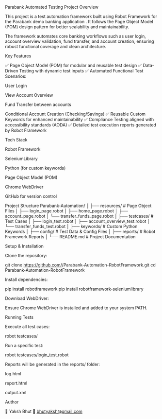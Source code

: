 Parabank Automated Testing Project
Overview

This project is a test automation framework built using Robot Framework for the Parabank demo banking application
. It follows the Page Object Model (POM) design pattern for better scalability and maintainability.

The framework automates core banking workflows such as user login, account overview validation, fund transfer, and account creation, ensuring robust functional coverage and clean architecture.

Key Features

✅ Page Object Model (POM) for modular and reusable test design
✅ Data-Driven Testing with dynamic test inputs
✅ Automated Functional Test Scenarios:

User Login

View Account Overview

Fund Transfer between accounts

Conditional Account Creation (Checking/Savings)
✅ Reusable Custom Keywords for enhanced maintainability
✅ Compliance Testing aligned with accessibility standards (AODA)
✅ Detailed test execution reports generated by Robot Framework

Tech Stack

Robot Framework

SeleniumLibrary

Python (for custom keywords)

Page Object Model (POM)

Chrome WebDriver

GitHub for version control

Project Structure
Parabank-Automation/
│
├── resources/              # Page Object Files
│   ├── login_page.robot
│   ├── home_page.robot
│   ├── account_page.robot
│   └── transfer_funds_page.robot
│
├── testcases/              # Test Cases
│   ├── login_test.robot
│   ├── account_overview_test.robot
│   └── transfer_funds_test.robot
│
├── keywords/               # Custom Python Keywords
│
├── config/                 # Test Data & Config Files
│
├── reports/                # Robot Framework Reports
│
└── README.md               # Project Documentation

Setup & Installation

Clone the repository:

git clone https://github.com/<your-username>/Parabank-Automation-RobotFramework.git
cd Parabank-Automation-RobotFramework


Install dependencies:

pip install robotframework
pip install robotframework-seleniumlibrary


Download WebDriver:

Ensure Chrome WebDriver is installed and added to your system PATH.

Running Tests

Execute all test cases:

robot testcases/


Run a specific test:

robot testcases/login_test.robot


Reports will be generated in the reports/ folder:

log.html

report.html

output.xml


Author

👤 Yaksh Bhut
📧 bhutyaksh@gmail.com

